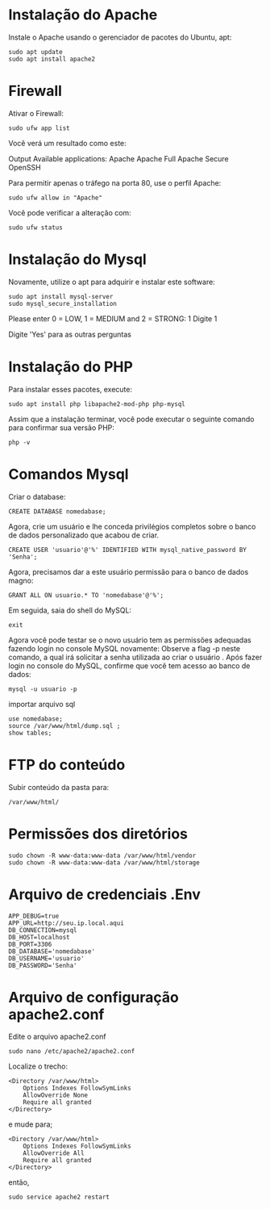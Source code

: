 # Instalação do Apache

Instale o Apache usando o gerenciador de pacotes do Ubuntu, apt:

    sudo apt update
    sudo apt install apache2

# Firewall
Ativar o Firewall:

    sudo ufw app list

Você verá um resultado como este:

Output
Available applications:
  Apache
  Apache Full
  Apache Secure
  OpenSSH

Para permitir apenas o tráfego na porta 80, use o perfil Apache:

    sudo ufw allow in "Apache"

 Você pode verificar a alteração com:

    sudo ufw status

# Instalação do Mysql

Novamente, utilize o apt para adquirir e instalar este software:

    sudo apt install mysql-server
    sudo mysql_secure_installation


Please enter 0 = LOW, 1 = MEDIUM and 2 = STRONG: 1
Digite 1

Digite 'Yes' para as outras perguntas

# Instalação do PHP

Para instalar esses pacotes, execute:

    sudo apt install php libapache2-mod-php php-mysql

Assim que a instalação terminar, você pode executar o seguinte comando para confirmar sua versão PHP:

    php -v

# Comandos Mysql
Criar o database:

    CREATE DATABASE nomedabase;

Agora, crie um usuário e lhe conceda privilégios completos sobre o banco de dados personalizado que acabou de criar. 

    CREATE USER 'usuario'@'%' IDENTIFIED WITH mysql_native_password BY 'Senha';

Agora, precisamos dar a este usuário permissão para o banco de dados magno:

    GRANT ALL ON usuario.* TO 'nomedabase'@'%';

Em seguida, saia do shell do MySQL:

    exit

Agora você pode testar se o novo usuário tem as permissões adequadas fazendo login no console MySQL novamente:
Observe a flag -p neste comando, a qual irá solicitar a senha utilizada ao criar o usuário .
Após fazer login no console do MySQL, confirme que você tem acesso ao banco de dados:

    mysql -u usuario -p

importar arquivo sql

    use nomedabase;
    source /var/www/html/dump.sql ;
    show tables;

# FTP do conteúdo

Subir conteúdo da pasta para:

    /var/www/html/

# Permissões dos diretórios

    sudo chown -R www-data:www-data /var/www/html/vendor
    sudo chown -R www-data:www-data /var/www/html/storage

# Arquivo de credenciais  .Env

    APP_DEBUG=true
    APP_URL=http://seu.ip.local.aqui
    DB_CONNECTION=mysql
    DB_HOST=localhost
    DB_PORT=3306
    DB_DATABASE='nomedabase'
    DB_USERNAME='usuario'
    DB_PASSWORD='Senha'
    
 # Arquivo de configuração apache2.conf
 
 
 Edite o arquivo apache2.conf
 
    sudo nano /etc/apache2/apache2.conf
    
Localize o trecho: 

    <Directory /var/www/html>
        Options Indexes FollowSymLinks
        AllowOverride None
        Require all granted
    </Directory>
    
e mude para;

    <Directory /var/www/html>
        Options Indexes FollowSymLinks
        AllowOverride All
        Require all granted
    </Directory>
    
então,

    sudo service apache2 restart
 
